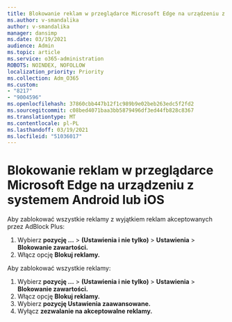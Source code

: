 ```yaml
---
title: Blokowanie reklam w przeglądarce Microsoft Edge na urządzeniu z systemem Android lub iOS
ms.author: v-smandalika
author: v-smandalika
manager: dansimp
ms.date: 03/19/2021
audience: Admin
ms.topic: article
ms.service: o365-administration
ROBOTS: NOINDEX, NOFOLLOW
localization_priority: Priority
ms.collection: Adm_O365
ms.custom:
- "8217"
- "9004596"
ms.openlocfilehash: 37860cbb447b12f1c989b9e02beb263edc5f2fd2
ms.sourcegitcommit: c08bed4071baa3bb5879496df3ed44fb828c8367
ms.translationtype: MT
ms.contentlocale: pl-PL
ms.lasthandoff: 03/19/2021
ms.locfileid: "51036017"
---
```

# <a name="block-ads-in-the-microsoft-edge-browser-on-an-android-or-ios-device"></a>Blokowanie reklam w przeglądarce Microsoft Edge na urządzeniu z systemem Android lub iOS

Aby zablokować wszystkie reklamy z wyjątkiem reklam akceptowanych przez AdBlock Plus:
1. Wybierz **pozycję ...** > **(Ustawienia i nie tylko)**  >  **Ustawienia**  >  **Blokowanie zawartości.**
2. Włącz opcję **Blokuj reklamy.**

Aby zablokować wszystkie reklamy:
1. Wybierz **pozycję ...** > **(Ustawienia i nie tylko)**  >  **Ustawienia**  >  **Blokowanie zawartości.**
2. Włącz opcję **Blokuj reklamy.**
3. Wybierz **pozycję Ustawienia zaawansowane.**
4. Wyłącz **zezwalanie na akceptowalne reklamy.**